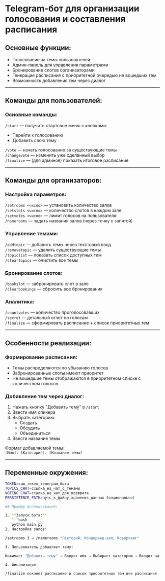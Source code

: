 # Telegram-бот для организации голосования и составления расписания

## Основные функции:
- Голосование за темы пользователей
- Админ-панель для управления параметрами
- Бронирование слотов организаторами
- Генерация расписания с приоритетной очередью не вошедших тем
- Возможность добавления тем через диалог

---

## Команды для пользователей:

### Основные команды:
`/start` — получить стартовое меню с кнопками:
  - Перейти к голосованию
  - Добавить свою тему

`/vote` — начать голосование за существующие темы  
`/changevote` — изменить уже сделанный выбор  
`/finalize` — (для админов) показать итоговое расписание

---

## Команды для организаторов:

### Настройка параметров:
`/setrooms <число>` — установить количество залов  
`/setslots <число>` — количество слотов в каждом зале  
`/setvotes <число>` — лимит голосов на пользователя  
`/namerooms` — задать названия залов (через точку с запятой)

### Управление темами:
`/addtopic` — добавить темы через текстовый ввод  
`/removetopic` — удалить существующие темы  
`/topiclist` — показать список доступных тем  
`/cleartopics` — очистить все темы

### Бронирование слотов:
`/bookslot` — забронировать слот в зале  
`/clearbookings` — сбросить все бронирования

### Аналитика:
`/countvotes` — количество проголосовавших  
`/secret` — детальный отчет по голосам  
`/finalize` — сформировать расписание + список приоритетных тем

---

## Особенности реализации:

### Формирование расписания:
- Темы распределяются по убыванию голосов
- Забронированные слоты имеют приоритет
- Не вошедшие темы отображаются в приоритетном списке с количеством голосов

### Добавление тем через диалог:
1. Нажать кнопку "Добавить тему" в `/start`
2. Ввести имя спикера
3. Выбрать категорию:
   - Создать
   - Обсудить
   - Объединиться
4. Ввести название темы

Формат добавляемой темы:  
`[Имя]: [Категория]. [Название темы]`

---

## Переменные окружения:
```bash
TOKEN=ваш_токен_телеграм_бота
TOPICS_CHAT=ссылка_на_чат_с_темами
VOTING_CHAT=ссылка_на_чат_для_возврата
PERSISTENCE_PATH=путь_к_файлу_хранения_данных (опционально)

## Пример использования:

1. **Запуск бота:**  
   ```bash
   python main.py
2. Настройка залов:

/setrooms 3 → /namerooms "Лекторий; Конференц-зал; Коворкинг"

3. Пользователь добавляет тему:

Нажимает "Добавить тему" → Вводит имя → Выбирает категорию → Вводит название

4. Финализация:

/finalize покажет расписание и список приоритетных тем вне расписания

